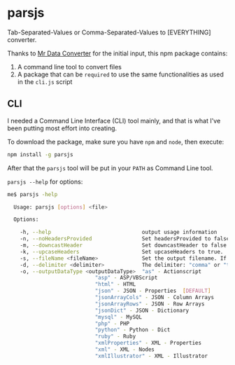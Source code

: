 # parsjs

Tab-Separated-Values or Comma-Separated-Values to [EVERYTHING] converter.

Thanks to [Mr Data Converter](https://github.com/shancarter/mr-data-converter) for the initial input, this npm package contains:

1. A command line tool to convert files
2. A package that can be `required` to use the same functionalities as used in the `cli.js` script


## CLI

I needed a Command Line Interface (CLI) tool mainly, and that is what I've been putting most effort into creating.

To download the package, make sure you have `npm` and `node`, then execute:

```bash
npm install -g parsjs
```

After that the `parsjs` tool will be put in your `PATH` as Command Line tool.

`parsjs --help` for options:

```bash
me$ parsjs -help

  Usage: parsjs [options] <file>

  Options:

    -h, --help                             output usage information
    -n, --noHeadersProvided                Set headersProvided to false.
    -m, --downcastHeader                   Set downcastHeader to false.
    -k, --upcaseHeaders                    Set upcaseHeaders to true.
    -s, --fileName <fileName>              Set the output filename. If nothing is set, "parsyOutput" will be used
    -d, --delimiter <delimiter>            The delimiter: "comma" or "tab". Default is "auto" 
    -o, --outputDataType <outputDataType>  "as" - Actionscript
    						"asp" - ASP/VBScript
    						"html" - HTML
    						"json" - JSON - Properties  [DEFAULT]
    						"jsonArrayCols" - JSON - Column Arrays
    						"jsonArrayRows" - JSON - Row Arrays
    						"jsonDict" - JSON - Dictionary
    						"mysql" - MySQL
    						"php" - PHP
    						"python" - Python - Dict
    						"ruby" - Ruby
    						"xmlProperties" - XML - Properties
    						"xml" - XML - Nodes
    						"xmlIllustrator" - XML - Illustrator

```

